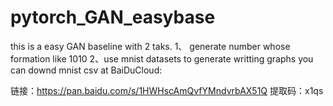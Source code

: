 # pytorch_GAN_easybase

this is a easy GAN baseline with 2 taks. 
1、 generate number whose formation like  1010 
2、use mnist datasets to generate writting graphs
you can downd mnist csv at BaiDuCloud:

链接：https://pan.baidu.com/s/1HWHscAmQvfYMndvrbAX51Q 
提取码：x1qs 
